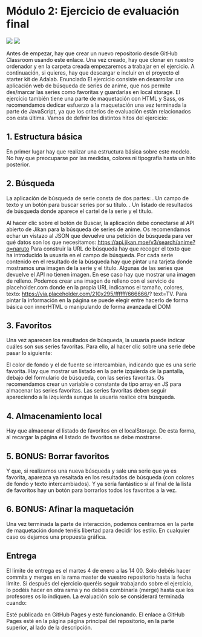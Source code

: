 
# Módulo 2: Ejercicio de evaluación final




![](https://i.imgur.com/zehbmMj.png)
![](https://i.imgur.com/soz1DM9.png)


Antes de empezar, hay que crear un nuevo repositorio desde GitHub Classroom usando este enlace. Una vez creado, hay que clonar en nuestro ordenador y en la carpeta creada empezaremos a trabajar en el ejercicio.
A continuación, si quieres, hay que descargar e incluir en el proyecto el starter kit de Adalab.
Enunciado
El ejercicio consiste en desarrollar una aplicación web de búsqueda de series de anime, que nos permite des/marcar las series como favoritas y guardarlas en local storage.
El ejercicio también tiene una parte de maquetación con HTML y Sass, os recomendamos dedicar esfuerzo a la maquetación una vez terminada la parte de JavaScript, ya que los criterios de evaluación están relacionados con esta última.
Vamos de definir los distintos hitos del ejercicio:
## 1.	Estructura básica
En primer lugar hay que realizar una estructura básica sobre este modelo. No hay que preocuparse por las medidas, colores ni tipografía hasta un hito posterior.


## 2.	Búsqueda
La aplicación de búsqueda de serie consta de dos partes:
 . Un campo de texto y un botón para buscar series por su título.
 . Un listado de resultados de búsqueda donde aparece el cartel de la serie y el título.


Al hacer clic sobre el botón de Buscar, la aplicación debe conectarse al API abierto de Jikan para la búsqueda de series de anime. Os recomendamos echar un vistazo al JSON que devuelve una petición de búsqueda para ver qué datos son los que necesitamos: https://api.jikan.moe/v3/search/anime?q=naruto
Para construir la URL de búsqueda hay que recoger el texto que ha introducido la usuaria en el campo de búsqueda.
Por cada serie contenido en el resultado de la búsqueda hay que pintar una tarjeta donde mostramos una imagen de la serie y el título.
Algunas de las series que devuelve el API no tienen imagen. En ese caso hay que mostrar una imagen de relleno. Podemos crear una imagen de relleno con el servicio de placeholder.com donde en la propia URL indicamos el tamaño, colores, texto: https://via.placeholder.com/210x295/ffffff/666666/? text=TV.
Para pintar la información en la página se puede elegir entre hacerlo de forma básica con innerHTML o manipulando de forma avanzada el DOM

## 3.	Favoritos
Una vez aparecen los resultados de búsqueda, la usuaria puede indicar cuáles son sus series favoritas. Para ello, al hacer clic sobre una serie debe pasar lo siguiente:

El color de fondo y el de fuente se intercambian, indicando que es una serie favorita.
Hay que mostrar un listado en la parte izquierda de la pantalla, debajo del formulario de búsqueda, con las series favoritas. Os recomendamos crear un variable o constante de tipo array en JS para almacenar las series favoritas.
Las series favoritas deben seguir apareciendo a la izquierda aunque la usuaria realice otra búsqueda.

## 4.	Almacenamiento local
Hay que almacenar el listado de favoritos en el localStorage. De esta forma, al recargar la página el listado de favoritos se debe mostrarse.

## 5.	BONUS: Borrar favoritos


Y que, si realizamos una nueva búsqueda y sale una serie que ya es favorita, aparezca ya resaltada en los resultados de búsqueda (con colores de fondo y texto intercambiados).
Y ya sería fantástico si al final de la lista de favoritos hay un botón para borrarlos todos los favoritos a la vez.
## 6.	BONUS: Afinar la maquetación
Una vez terminada la parte de interacción, podemos centrarnos en la parte de maquetación donde tenéis libertad para decidir los estilo. En cualquier caso os dejamos una propuesta gráfica.

## Entrega
El límite de entrega es el martes 4 de enero a las 14 00.
Solo debéis hacer commits y merges en la rama master de vuestro repositorio hasta la fecha límite. Si después del ejercicio queréis seguir trabajando sobre el ejercicio, lo podéis hacer en otra rama y no debéis combinarla (merge) hasta que los profesores os lo indiquen.
La evaluación solo se considerará terminada cuando:

Esté publicada en GitHub Pages y esté funcionando.
El enlace a GitHub Pages esté en la página página principal del repositorio, en la parte superior, al lado de la descripción.
